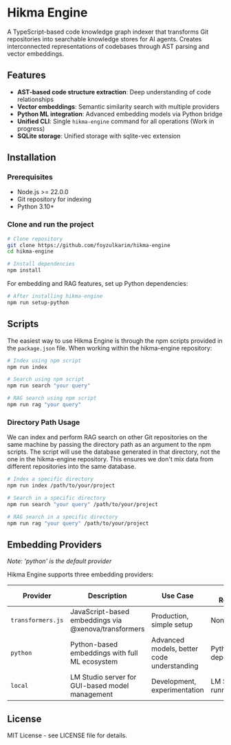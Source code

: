# Hikma Engine

A TypeScript-based code knowledge graph indexer that transforms Git repositories into searchable knowledge stores for AI agents. Creates interconnected representations of codebases through AST parsing and vector embeddings.

## Features

- **AST-based code structure extraction**: Deep understanding of code relationships
- **Vector embeddings**: Semantic similarity search with multiple providers
- **Python ML integration**: Advanced embedding models via Python bridge
- **Unified CLI**: Single `hikma-engine` command for all operations (Work in progress)
- **SQLite storage**: Unified storage with sqlite-vec extension

## Installation

### Prerequisites

- Node.js >= 22.0.0
- Git repository for indexing
- Python 3.10+

### Clone and run the project

```bash
# Clone repository
git clone https://github.com/foyzulkarim/hikma-engine
cd hikma-engine

# Install dependencies
npm install
```
For embedding and RAG features, set up Python dependencies:

```bash
# After installing hikma-engine
npm run setup-python
```

## Scripts

The easiest way to use Hikma Engine is through the npm scripts provided in the `package.json` file. When working within the hikma-engine repository:

```bash
# Index using npm script
npm run index

# Search using npm script
npm run search "your query"

# RAG search using npm script
npm run rag "your query"
```

### Directory Path Usage

We can index and perform RAG search on other Git repositories on the same machine by passing the directory path as an argument to the npm scripts.
The script will use the database generated in that directory, not the one in the hikma-engine repository. This ensures we don't mix data from different repositories into the same database.

```bash
# Index a specific directory
npm run index /path/to/your/project

# Search in a specific directory
npm run search "your query" /path/to/your/project

# RAG search in a specific directory
npm run rag "your query" /path/to/your/project
```

## Embedding Providers

*Note: 'python' is the default provider*

Hikma Engine supports three embedding providers:

| Provider | Description | Use Case | Setup Required | Status |
|----------|-------------|----------|----------------|--------|
| `transformers.js` | JavaScript-based embeddings via @xenova/transformers | Production, simple setup | None | Not supported yet |
| `python` | Python-based embeddings with full ML ecosystem | Advanced models, better code understanding | Python + pip dependencies | Supported (default) |
| `local` | LM Studio server for GUI-based model management | Development, experimentation | LM Studio running | Not supported yet |


## License

MIT License - see LICENSE file for details.